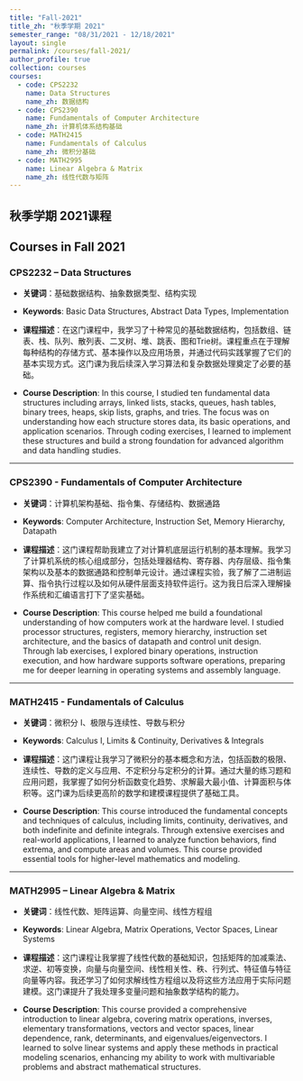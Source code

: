 ```yaml
---
title: "Fall-2021"
title_zh: "秋季学期 2021"
semester_range: "08/31/2021 - 12/18/2021"
layout: single
permalink: /courses/fall-2021/
author_profile: true
collection: courses
courses:
  - code: CPS2232
    name: Data Structures
    name_zh: 数据结构
  - code: CPS2390
    name: Fundamentals of Computer Architecture
    name_zh: 计算机体系结构基础
  - code: MATH2415
    name: Fundamentals of Calculus
    name_zh: 微积分基础
  - code: MATH2995
    name: Linear Algebra & Matrix
    name_zh: 线性代数与矩阵
---
```


## 秋季学期 2021课程  
## Courses in Fall 2021

### CPS2232 – Data Structures  
- **关键词**：基础数据结构、抽象数据类型、结构实现  
- **Keywords**: Basic Data Structures, Abstract Data Types, Implementation  

- **课程描述**：在这门课程中，我学习了十种常见的基础数据结构，包括数组、链表、栈、队列、散列表、二叉树、堆、跳表、图和Trie树。课程重点在于理解每种结构的存储方式、基本操作以及应用场景，并通过代码实践掌握了它们的基本实现方式。这门课为我后续深入学习算法和复杂数据处理奠定了必要的基础。  
- **Course Description**: In this course, I studied ten fundamental data structures including arrays, linked lists, stacks, queues, hash tables, binary trees, heaps, skip lists, graphs, and tries. The focus was on understanding how each structure stores data, its basic operations, and application scenarios. Through coding exercises, I learned to implement these structures and build a strong foundation for advanced algorithm and data handling studies.

---

### CPS2390 - Fundamentals of Computer Architecture  
- **关键词**：计算机架构基础、指令集、存储结构、数据通路  
- **Keywords**: Computer Architecture, Instruction Set, Memory Hierarchy, Datapath  

- **课程描述**：这门课程帮助我建立了对计算机底层运行机制的基本理解。我学习了计算机系统的核心组成部分，包括处理器结构、寄存器、内存层级、指令集架构以及基本的数据通路和控制单元设计。通过课程实验，我了解了二进制运算、指令执行过程以及如何从硬件层面支持软件运行。这为我日后深入理解操作系统和汇编语言打下了坚实基础。  
- **Course Description**: This course helped me build a foundational understanding of how computers work at the hardware level. I studied processor structures, registers, memory hierarchy, instruction set architecture, and the basics of datapath and control unit design. Through lab exercises, I explored binary operations, instruction execution, and how hardware supports software operations, preparing me for deeper learning in operating systems and assembly language.

---

### MATH2415 - Fundamentals of Calculus  
- **关键词**：微积分 I、极限与连续性、导数与积分  
- **Keywords**: Calculus I, Limits & Continuity, Derivatives & Integrals  

- **课程描述**：这门课程让我学习了微积分的基本概念和方法，包括函数的极限、连续性、导数的定义与应用、不定积分与定积分的计算。通过大量的练习题和应用问题，我掌握了如何分析函数变化趋势、求解最大最小值、计算面积与体积等。这门课为后续更高阶的数学和建模课程提供了基础工具。  
- **Course Description**: This course introduced the fundamental concepts and techniques of calculus, including limits, continuity, derivatives, and both indefinite and definite integrals. Through extensive exercises and real-world applications, I learned to analyze function behaviors, find extrema, and compute areas and volumes. This course provided essential tools for higher-level mathematics and modeling.

---

### MATH2995 – Linear Algebra & Matrix  
- **关键词**：线性代数、矩阵运算、向量空间、线性方程组  
- **Keywords**: Linear Algebra, Matrix Operations, Vector Spaces, Linear Systems  

- **课程描述**：这门课程让我掌握了线性代数的基础知识，包括矩阵的加减乘法、求逆、初等变换，向量与向量空间、线性相关性、秩、行列式、特征值与特征向量等内容。我还学习了如何求解线性方程组以及将这些方法应用于实际问题建模。这门课提升了我处理多变量问题和抽象数学结构的能力。  
- **Course Description**: This course provided a comprehensive introduction to linear algebra, covering matrix operations, inverses, elementary transformations, vectors and vector spaces, linear dependence, rank, determinants, and eigenvalues/eigenvectors. I learned to solve linear systems and apply these methods in practical modeling scenarios, enhancing my ability to work with multivariable problems and abstract mathematical structures.
